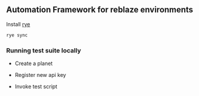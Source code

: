 ## Automation Framework for reblaze environments


Install [rye]()

```bash
rye sync
```



### Running test suite locally

* Create a planet

* Register new api key

* Invoke test script

```bash
```
